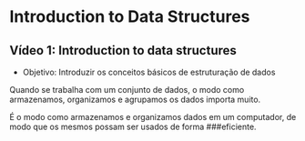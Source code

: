 # Introduction to Data Structures
## Vídeo 1: Introduction to data structures

* Objetivo: Introduzir os conceitos básicos de estruturação de dados

Quando se trabalha com um conjunto de dados, o modo como armazenamos, organizamos e agrupamos os dados importa muito.

É o modo como armazenamos e organizamos dados em um computador, de modo que os mesmos possam ser usados de forma ###eficiente.
